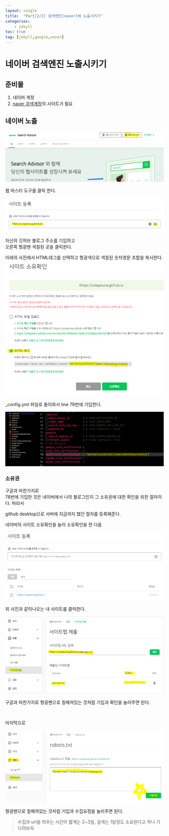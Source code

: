 ```yaml
---
layout: single
title:  "Part[2/2] 검색엔진[naver]에 노출시키기"
categories:
    - jekyll
toc: true
tag: [jekyll,google,naver]
---
```


네이버 검색엔진 노출시키기
======================

## 준비물
1. 네이버 계정
2. [naver 검색계정](https://searchadvisor.naver.com/)의 사이트가 필요

## 네이버 노출

![image1](/assets/images/jekyll/naver/230702_02_01.PNG)

웹 마스터 도구를 클릭 한다.

![image2](/assets/images/jekyll/naver/230702_02_02.PNG)

자신의 깃허브 블로그 주소를 기입하고
<BR> 
오른쪽 형광펜 색칠된 곳을 클릭한다.

아래의 사진에서 HTML태그를 선택하고 형광색으로 색칠된 숫자영문 조합을 복사한다.
![image3](/assets/images/jekyll/naver/230702_02_03.PNG)

_config.yml 파일로 돌아와서 line 78번에 기입한다.

![image4](/assets/images/jekyll/naver/230702_02_04.PNG)

### 소유권
구글과 마찬가지로 
<BR>
78번에 기입한 것은 네이버에서 나의 블로그인지 그 소유권에 대한 확인을 위한 절차이다. 따라서

github desktop으로 서버에 지금까지 했던 절차를 등록해준다.

네이버의 사이트 소유확인을 눌러 소유확인을 한 다음

![image5](/assets/images/jekyll/naver/230702_02_05.PNG)

위 사진과 같이나오는 내 사이트를 클릭한다.

![image6](/assets/images/jekyll/naver/230702_02_06.PNG)

구글과 마찬가지로 형광펜으로 칠해져있는 것처럼 기입과 확인을 눌러주면 된다.

<BR>

마지막으로

![image7](/assets/images/jekyll/naver/230702_02_07.PNG)

형광펜으로 칠해져있는 것처럼 기입과 수집요청을 눌러주면 된다.

> 수집과 url을 띄우는 시간이 짧게는 2~3일, 길게는 1달정도 소요된다고 하니 기다려보자